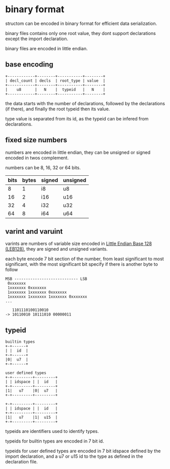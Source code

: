 # binary format
structom can be encoded in binary format for efficient data serialization.

binary files contains only one root value, they dont support declarations except the import declaration.

binary files are encoded in little endian.

## base encoding
```
+------------+--------+-----------+--------+
| decl_count | decls  | root_type | value  |
+------------+--------+-----------+--------+
|    u8      |   N    |  typeid   |   N    |
+------------+--------+-----------+--------+
```
the data starts with the number of declarations, followed by the declarations (if there), and finally the root typeid then its value.

type value is separated from its id, as the typeid can be infered from declarations.

## fixed size numbers
numbers are encoded in little endian, they can be unsigned or signed encoded in twos complement.

numbers can be 8, 16, 32 or 64 bits.

bits | bytes | signed | unsigned
---- | ----- | ------ | --------
8    | 1     | i8     | u8
16   | 2     | i16    | u16
32   | 4     | i32    | u32
64   | 8     | i64    | u64

## varint and varuint
varints are numbers of variable size encoded in [Little Endian Base 128 (LEB128)](https://en.wikipedia.org/wiki/LEB128), they are signed and unsigned variants. 

each byte encode 7 bit section of the number, from least significant to most significant, with the most significant bit specify if there is another byte to follow

```
MSB ---------------------------- LSB
 0xxxxxxx
 1xxxxxxx 0xxxxxxx
 1xxxxxxx 1xxxxxxx 0xxxxxxx
 1xxxxxxx 1xxxxxxx 1xxxxxxx 0xxxxxxx
...

   1101110100110010
-> 10110010 10111010 00000011
```

## typeid
```
builtin types
+-+------+
| |  id  |
+-+------+
|0|  u7  |
+-+------+

user defined types
+-+---------+---------+
| | idspace | |  id   |
+-+---------+---------+
|1|   u7    |0|  u7   |
+-+---------+---------+

+-+---------+---------+
| | idspace | |  id   |
+-+---------+---------+
|1|   u7    |1|  u15  |
+-+---------+---------+
```
typeids are identifiers used to identify types.

typeids for builtin types are encoded in 7 bit id.

typeids for user defined types are encoded in 7 bit idspace defined by the import declaration, and a u7 or u15 id to the type as defined in the declaration file.